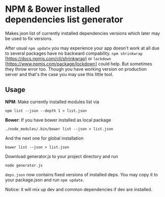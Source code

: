 NPM & Bower installed dependencies list generator
=========================
Makes json list of currently installed dependencies versions which later may be used to fix versions.

After usual `npm update` you may experience your app doesn't work at all due to several packages have no backward compability.
`npm shrinkwrap` [https://docs.npmjs.com/cli/shrinkwrap] or `lockdown` [https://www.npmjs.com/package/lockdown] could help.
But sometimes they throw error too. 
Though you have working version on production server and that's the case you may use this little tool.

Usage
-----

**NPM**: Make currently installed modules list via
```
npm list --json --depth 1 > list.json
```

**Bower**:
If you have bower installed as local package
```
./node_modules/.bin/bower list --json > list.json
```
And the next one for global installation
```
bower list --json > list.json
```

Download generator.js to your project directory and run

```
node generator.js
```

`deps.json` now contains fixed versions of installed deps. You may copy it to your package.json and run `npm update`.

Notice: it will mix up dev and common dependencies if dev are installed.
